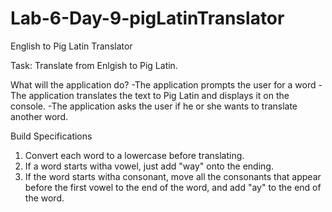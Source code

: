 # Lab-6-Day-9-pigLatinTranslator
English to Pig Latin Translator

Task: Translate from Enlgish to Pig Latin.

What will the application do?
-The application prompts the user for a word
-The application translates the text to Pig Latin and displays it on the console.
-The application asks the user if he or she wants to translate another word.


Build Specifications
1. Convert each word to a lowercase before translating.
2. If a word starts witha  vowel, just add "way" onto the ending.
3. If the word starts witha  consonant, move all the consonants that appear before the first vowel to the end of the word, and add "ay" to the end of the word.
